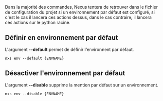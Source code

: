 
Dans la majorité des commandes, Nexus tentera de retrouver dans le fichier de configuration du projet si un environnement par défaut est configuré, si c'est le cas il lancera ces actions dessus, dans le cas contraire, il lancera ces actions sur le python racine.

## Définir en environnement par défaut

L'argument **--default** permet de définir l'environnent par défaut.

```console
nxs env --default {ENVNAME}
```


## Désactiver l'environnement par défaut

L'argument **--disable** supprime la mention par défaut sur un environnement.

```console
nxs env --disable {ENVNAME}
```